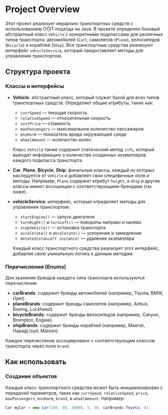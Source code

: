 # Project Overview

Этот проект реализует иерархию транспортных средств с использованием ООП-подхода на Java. В проекте определен базовый абстрактный класс `Vehicle` с конкретными подклассами для различных типов транспорта: автомобилей (`Car`), самолетов (`Plane`), велосипедов (`Bicycle`) и кораблей (`Ship`). Все транспортные средства реализуют интерфейс `vehicleService`, который предоставляет методы для управления транспортом.

## Структура проекта

### Классы и интерфейсы

- **Vehicle**: абстрактный класс, который служит базой для всех типов транспортных средств. Определяет общие атрибуты, такие как:
  - `currSpeed` — текущая скорость
  - `relativeSpeed` — относительная скорость
  - `costPrice` — стоимость
  - `maxPassengers` — максимальное количество пассажиров
  - `envHarm` — показатель вреда окружающей среде
  - `wheelAmount` — количество колес

  Класс `Vehicle` также содержит статический метод `info`, который выводит информацию о количестве созданных экземпляров каждого подкласса транспорта.

- **Car**, **Plane**, **Bicycle**, **Ship**: финальные классы, каждый из которых наследуется от `Vehicle` и добавляет свои специфичные поля и методы. Например, `Plane` содержит атрибут `height`, а `Ship` и другие классы имеют ассоциации с соответствующими брендами (см. ниже).

- **vehicleService<T>**: интерфейс, который определяет методы для управления транспортом:
  - `startEngine()` — запуск двигателя
  - `turnRight()` и `turnLeft()` — повороты направо и налево
  - `stopVehicle()` — остановка транспорта
  - `accelerate()` и `decelerate()` — ускорение и замедление
  - `deleteInstance(T instance)` — удаление экземпляра

  Каждый класс транспортного средства реализует этот интерфейс, добавляя свою уникальную логику к данным методам.

### Перечисления (Enums)

Для хранения брендов каждого типа транспорта используются перечисления:
- **carBrands**: содержит бренды автомобилей (например, Toyota, BMW, Opel).
- **planeBrands**: содержит бренды самолетов (например, Airbus, Boeing, Lockheed).
- **bicycleBrands**: содержит бренды велосипедов (например, Canyon, Brompton, Engwe).
- **shipBrands**: содержит бренды кораблей (например, Maersk, HapagLloyd, Matson).

Каждое перечисление ассоциировано с соответствующим классом транспорта через поле `brand`.

## Как использовать

### Создание объектов
Каждый класс транспортного средства может быть инициализирован с передачей параметров, таких как `currSpeed`, `relativeSpeed`, `price`, `maxPassengers`, `envHarm`, `brand`, и `wheelAmount`. Например:

```java
Car myCar = new Car(100, 80, 20000, 5, 50, carBrands.Toyota, 4);
